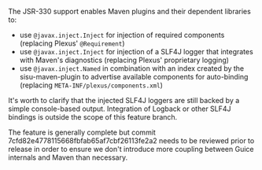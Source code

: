The JSR-330 support enables Maven plugins and their dependent libraries to:
- use `@javax.inject.Inject` for injection of required components (replacing Plexus' `@Requirement`)
- use `@javax.inject.Inject` for injection of a SLF4J logger that integrates with Maven's diagnostics (replacing Plexus' proprietary logging)
- use `@javax.inject.Named` in combination with an index created by the sisu-maven-plugin to advertise available components for auto-binding (replacing `META-INF/plexus/components.xml`)

It's worth to clarify that the injected SLF4J loggers are still backed by a simple console-based output. Integration of
Logback or other SLF4J bindings is outside the scope of this feature branch.

The feature is generally complete but commit 7cfd82e4778115668fbfab65af7cbf26113fe2a2 needs to be reviewed prior to
release in order to ensure we don't introduce more coupling between Guice internals and Maven than necessary.
